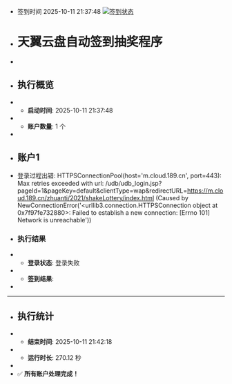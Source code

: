 - 签到时间 2025-10-11 21:37:48 [![签到状态](https://github.com/Sirius0060/189pan/actions/workflows/main.yml/badge.svg?branch=main)](https://github.com/Sirius0060/189pan/actions/workflows/main.yml)
- # 天翼云盘自动签到抽奖程序
- 
- ## 执行概览
- - **启动时间**: 2025-10-11 21:37:48
- - **账户数量**: 1 个
- 
- ## 账户1
- 登录过程出错: HTTPSConnectionPool(host='m.cloud.189.cn', port=443): Max retries exceeded with url: /udb/udb_login.jsp?pageId=1&pageKey=default&clientType=wap&redirectURL=https://m.cloud.189.cn/zhuanti/2021/shakeLottery/index.html (Caused by NewConnectionError('<urllib3.connection.HTTPSConnection object at 0x7f97fe732880>: Failed to establish a new connection: [Errno 101] Network is unreachable'))
- ### 执行结果
- - **登录状态**: 登录失败
- - **签到结果**: 
- 
- ---
- ## 执行统计
- - **结束时间**: 2025-10-11 21:42:18
- - **运行时长**: 270.12 秒
- 
- ✅ **所有账户处理完成！**
